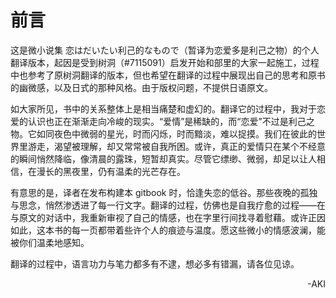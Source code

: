 # 前言

这是微小说集 恋はだいたい利己的なもので（暂译为恋爱多是利己之物）的个人翻译版本，起因是受到树洞（#7115091）启发开始和部里的大家一起施工，过程中也参考了原树洞翻译的版本，但也希望在翻译的过程中展现出自己的思考和原书的幽微感，以及日式的那种风格。由于版权问题，不提供日语原文。

如大家所见，书中的关系整体上是相当痛楚和虚幻的。翻译它的过程中，我对于恋爱的认识也正在渐渐走向冷峻的现实。“爱情”是稀缺的，而“恋爱”不过是利己之物。它如同夜色中微弱的星光，时而闪烁，时而黯淡，难以捉摸。我们在彼此的世界里游走，渴望被理解，却又常常被自我所困。或许，真正的爱情只在某个不经意的瞬间悄然降临，像清晨的露珠，短暂却真实。尽管它缥缈、微弱，却足以让人相信，在漫长的黑夜里，仍有温柔的光芒存在。

有意思的是，译者在发布构建本 gitbook 时，恰逢失恋的低谷。那些夜晚的孤独与思念，悄然渗透进了每一行文字。翻译的过程，仿佛也是自我疗愈的过程——在与原文的对话中，我重新审视了自己的情感，也在字里行间找寻着慰藉。或许正因如此，这本书的每一页都带着些许个人的痕迹与温度。愿这些微小的情感波澜，能被你们温柔地感知。

翻译的过程中，语言功力与笔力都多有不逮，想必多有错漏，请各位见谅。

<p align="right">-AKI</p>
